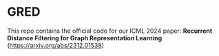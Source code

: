 # GRED

This repo contains the official code for our ICML 2024 paper: **Recurrent Distance Filtering for Graph Representation Learning** (https://arxiv.org/abs/2312.01538)